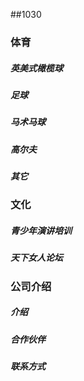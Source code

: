 ##1030



### 体育

##### 英美式橄榄球

##### 足球

##### 马术马球

##### 高尔夫

##### 其它

### 文化 

##### 青少年演讲培训

##### 天下女人论坛

###	公司介绍

##### 介绍

##### 合作伙伴

##### 联系方式









